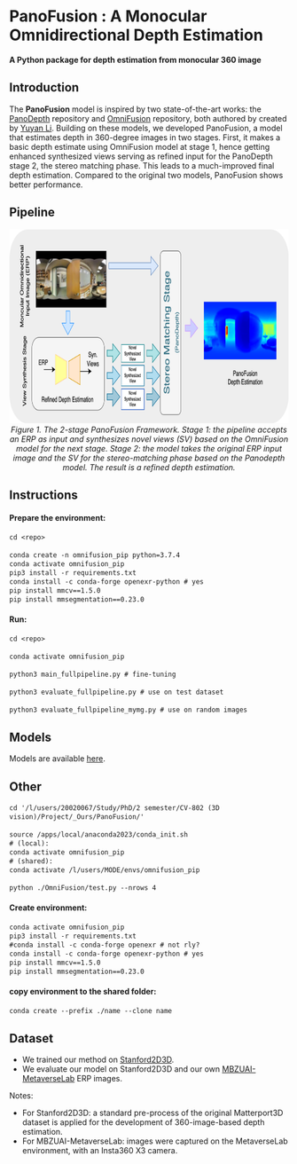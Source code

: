 # PanoFusion : A Monocular Omnidirectional Depth Estimation 

**A Python package for depth estimation from monocular 360 image**


## Introduction

The **PanoFusion** model is inspired by two state-of-the-art works: the  [PanoDepth](https://yuyanli0831.github.io/PanoDepth-Website/) repository and [OmniFusion](https://github.com/yuyanli0831/OmniFusion) repository, both authored by created by [Yuyan Li](https://github.com/yuyanli0831). Building on these models, we developed PanoFusion, a model that estimates depth in 360-degree images in two stages. First, it makes a basic depth estimate using OmniFusion model at stage 1, hence getting enhanced synthesized views serving as refined input for the PanoDepth stage 2, the stereo matching phase. This leads to a much-improved final depth estimation. Compared to the original two models, PanoFusion shows better performance.


## Pipeline

<p align="center">
<img src="Images/PanoFusionGit.drawio.png" alt="PanFPPL" width="750" height="350"/>
<br>
  <em> Figure 1. The 2-stage PanoFusion Framework. Stage 1: the pipeline accepts an ERP as input and synthesizes novel views (SV) based on the OmniFusion model for the next stage. Stage 2: the model takes the original ERP input image and the SV for the stereo-matching phase based on the Panodepth model. The result is a refined depth estimation. </em>
</p>



## Instructions

#### Prepare the environment:
```
cd <repo>

conda create -n omnifusion_pip python=3.7.4 
conda activate omnifusion_pip
pip3 install -r requirements.txt
conda install -c conda-forge openexr-python # yes
pip install mmcv==1.5.0
pip install mmsegmentation==0.23.0
```

#### Run:

```
cd <repo>

conda activate omnifusion_pip

python3 main_fullpipeline.py # fine-tuning

python3 evaluate_fullpipeline.py # use on test dataset

python3 evaluate_fullpipeline_mymg.py # use on random images
```

## Models

Models are available [here](https://mbzuaiac-my.sharepoint.com/:f:/g/personal/dmitry_demidov_mbzuai_ac_ae/Ev2nvnWoDHpLoB0LKbIhN5sB4KY1JxN6cUo-BYYlJ4FvQw?e=8Akqmo).


## Other

```
cd '/l/users/20020067/Study/PhD/2 semester/CV-802 (3D vision)/Project/_Ours/PanoFusion/'

source /apps/local/anaconda2023/conda_init.sh
# (local):
conda activate omnifusion_pip
# (shared): 
conda activate /l/users/MODE/envs/omnifusion_pip

python ./OmniFusion/test.py --nrows 4
```

#### Create environment:

```
conda activate omnifusion_pip
pip3 install -r requirements.txt
#conda install -c conda-forge openexr # not rly?
conda install -c conda-forge openexr-python # yes
pip install mmcv==1.5.0
pip install mmsegmentation==0.23.0
```

#### copy environment to the shared folder:

```
conda create --prefix ./name --clone name
```


## Dataset

- We trained our method on [Stanford2D3D](http://buildingparser.stanford.edu/dataset.html). 
- We evaluate our model on Stanford2D3D and our own [MBZUAI-MetaverseLab](https://mbzuai.ac.ae/news/inside-mbzuais-metaverse-lab-for-an-immersive-digital-presence/) ERP images.


Notes:
- For Stanford2D3D: a standard pre-process of the original Matterport3D dataset is applied for the development of 360-image-based depth estimation.
- For MBZUAI-MetaverseLab: images were captured on the MetaverseLab environment, with an Insta360 X3 camera.
